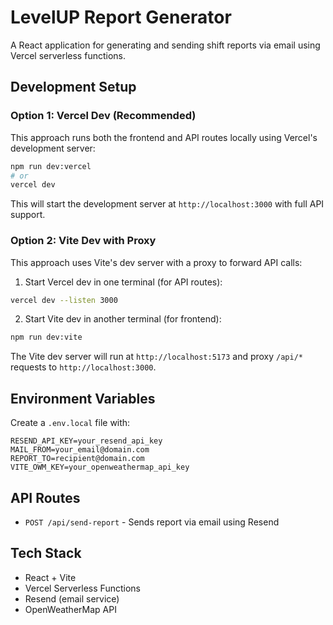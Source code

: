 # LevelUP Report Generator

A React application for generating and sending shift reports via email using Vercel serverless functions.

## Development Setup

### Option 1: Vercel Dev (Recommended)
This approach runs both the frontend and API routes locally using Vercel's development server:

```bash
npm run dev:vercel
# or
vercel dev
```

This will start the development server at `http://localhost:3000` with full API support.

### Option 2: Vite Dev with Proxy
This approach uses Vite's dev server with a proxy to forward API calls:

1. Start Vercel dev in one terminal (for API routes):
```bash
vercel dev --listen 3000
```

2. Start Vite dev in another terminal (for frontend):
```bash
npm run dev:vite
```

The Vite dev server will run at `http://localhost:5173` and proxy `/api/*` requests to `http://localhost:3000`.

## Environment Variables

Create a `.env.local` file with:
```
RESEND_API_KEY=your_resend_api_key
MAIL_FROM=your_email@domain.com
REPORT_TO=recipient@domain.com
VITE_OWM_KEY=your_openweathermap_api_key
```

## API Routes

- `POST /api/send-report` - Sends report via email using Resend

## Tech Stack

- React + Vite
- Vercel Serverless Functions
- Resend (email service)
- OpenWeatherMap API
